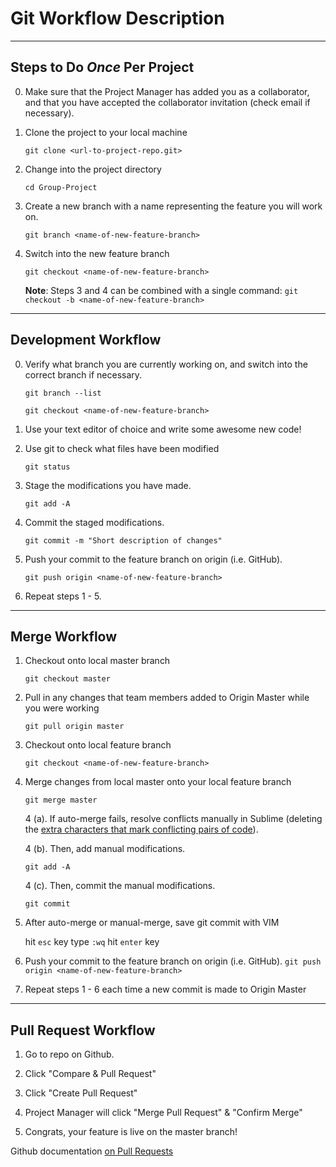 # Git Workflow Description

-----

## Steps to Do *Once* Per Project

0. Make sure that the Project Manager has added you as a collaborator, and that you have accepted the collaborator invitation (check email if necessary).

1. Clone the project to your local machine

    `git clone <url-to-project-repo.git>`

2. Change into the project directory

    `cd Group-Project`

3. Create a new branch with a name representing the feature you will work on.

    `git branch <name-of-new-feature-branch>`

4. Switch into the new feature branch

    `git checkout <name-of-new-feature-branch>`
    
    **Note**:
    Steps 3 and 4 can be combined with a single command:
    `git checkout -b <name-of-new-feature-branch>`
-----

## Development Workflow

0. Verify what branch you are currently working on, and switch into the correct branch if necessary.

    `git branch --list`
    
    `git checkout <name-of-new-feature-branch>`

1. Use your text editor of choice and write some awesome new code!

2. Use git to check what files have been modified

    `git status`

3. Stage the modifications you have made.

    `git add -A`

4. Commit the staged modifications.

    `git commit -m "Short description of changes"`

5. Push your commit to the feature branch on origin (i.e. GitHub).

    `git push origin <name-of-new-feature-branch>`

6. Repeat steps 1 - 5.

-----

## Merge Workflow

1. Checkout onto local master branch

    `git checkout master`

2. Pull in any changes that team members added to Origin Master while you were working

    `git pull origin master`

3. Checkout onto local feature branch

    `git checkout <name-of-new-feature-branch>`

4. Merge changes from local master onto your local feature branch

    `git merge master`

    4 (a). If auto-merge fails, resolve conflicts manually in Sublime (deleting the [extra characters that mark conflicting pairs of code](https://git-scm.com/docs/git-merge#_how_conflicts_are_presented)).

    4 (b). Then, add manual modifications.

    `git add -A`

    4 (c\). Then, commit the manual modifications.

    `git commit`

5. After auto-merge or manual-merge, save git commit with VIM

    hit `esc` key
    type `:wq`
    hit `enter` key

6. Push your commit to the feature branch on origin (i.e. GitHub). 
    `git push origin <name-of-new-feature-branch>`

7. Repeat steps 1 - 6 each time a new commit is made to Origin Master

-----

## Pull Request Workflow

1. Go to repo on Github.

2. Click "Compare & Pull Request"

3. Click "Create Pull Request"

4. Project Manager will click "Merge Pull Request" & "Confirm Merge"

5. Congrats, your feature is live on the master branch!

Github documentation [on Pull Requests](https://help.github.com/articles/about-pull-requests/)
